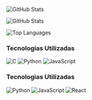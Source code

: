 ![GitHub Stats](https://github-readme-stats.vercel.app/api?username=MayconPRibeiro&show_icons=true&count_private=true&hide=prs)

![GitHub Stats](https://github-readme-stats.vercel.app/api?username=MayconPRibeiro&show_icons=true&theme=dark&count_private=true&hide=prs)

![Top Languages](https://github-readme-stats.vercel.app/api/top-langs/?username=MayconPRibeiro&layout=compact&count_private=true&hide=prs)


### Tecnologias Utilizadas

![C](https://img.shields.io/badge/-C-black?style=flat-square&logo=c&logoColor=white)
![Python](https://img.shields.io/badge/-Python-black?style=flat-square&logo=python&logoColor=white)
![JavaScript](https://img.shields.io/badge/-JavaScript-black?style=flat-square&logo=javascript&logoColor=white)

### Tecnologias Utilizadas

![Python](https://img.shields.io/badge/Python-3776AB?style=flat&logo=python&logoColor=white)
![JavaScript](https://img.shields.io/badge/JavaScript-F7DF1E?style=flat&logo=javascript&logoColor=black)
![React](https://img.shields.io/badge/React-61DAFB?style=flat&logo=react&logoColor=black)



<!--
**MayconPRibeiro/MayconPRibeiro** is a ✨ _special_ ✨ repository because its `README.md` (this file) appears on your GitHub profile.

Here are some ideas to get you started:

- 🔭 I’m currently working on ...
- 🌱 I’m currently learning ...
- 👯 I’m looking to collaborate on ...
- 🤔 I’m looking for help with ...
- 💬 Ask me about ...
- 📫 How to reach me: ...
- 😄 Pronouns: ...
- ⚡ Fun fact: ...
-->
